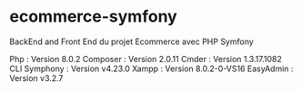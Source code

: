 # ecommerce-symfony
BackEnd and Front End du projet Ecommerce avec PHP Symfony

Php : Version 8.0.2
Composer : Version  2.0.11
Cmder : Version 1.3.17.1082
CLI Symphony : Version v4.23.0
Xampp : Version 8.0.2-0-VS16
EasyAdmin : Version v3.2.7
